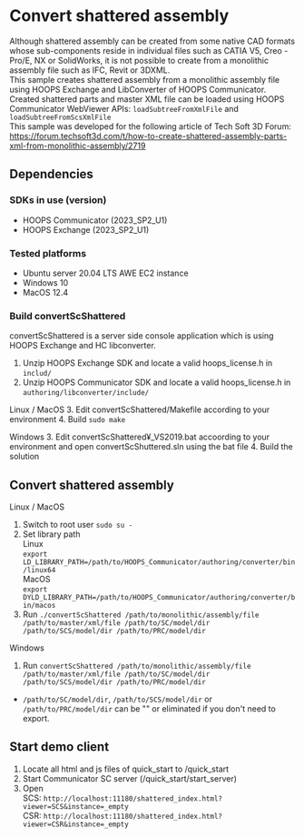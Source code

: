 # Convert shattered assembly
Although shattered assembly can be created from some native CAD formats whose sub-components reside in individual files such as CATIA V5, Creo - Pro/E, NX or SolidWorks, it is not possible to create from a monolithic assembly file such as IFC, Revit or 3DXML.<br> 
This sample creates shattered assembly from a monolithic assembly file using HOOPS Exchange and LibConverter of HOOPS Communicator. Created shattered parts and master XML file can be loaded using HOOPS Communicator WebViewer APIs: `loadSubtreeFromXmlFile` and `loadSubtreeFromScsXmlFile`<br>
This sample was developed for the following article of Tech Soft 3D Forum:<br>
https://forum.techsoft3d.com/t/how-to-create-shattered-assembly-parts-xml-from-monolithic-assembly/2719

## Dependencies
### SDKs in use (version)
* HOOPS Communicator (2023_SP2_U1)
* HOOPS Exchange (2023_SP2_U1)

### Tested platforms
* Ubuntu server 20.04 LTS AWE EC2 instance
* Windows 10
* MacOS 12.4

### Build convertScShattered
convertScShattered is a server side console application which is using HOOPS Exchange and HC libconverter. 
1. Unzip HOOPS Exchange SDK and locate a valid hoops_license.h in `includ/` 
2. Unzip HOOPS Communicator SDK and locate a valid hoops_license.h in `authoring/libconverter/include/`

Linux / MacOS
3. Edit convertScShattered/Makefile according to your environment
4. Build `sudo make`

Windows
3. Edit convertScShattered¥_VS2019.bat accoording to your environment and open convertScShuttered.sln using the bat file
4. Build the solution

## Convert shattered assembly
Linux / MacOS
1. Switch to root user `sudo su -`
2. Set library path<br>
  Linux<br>
    `export LD_LIBRARY_PATH=/path/to/HOOPS_Communicator/authoring/converter/bin/linux64`<br>
  MacOS<br>
    `export DYLD_LIBRARY_PATH=/path/to/HOOPS_Communicator/authoring/converter/bin/macos`<br>
3. Run `./convertScShattered /path/to/monolithic/assembly/file /path/to/master/xml/file /path/to/SC/model/dir /path/to/SCS/model/dir /path/to/PRC/model/dir` 

Windows
1. Run `convertScShattered /path/to/monolithic/assembly/file /path/to/master/xml/file /path/to/SC/model/dir /path/to/SCS/model/dir /path/to/PRC/model/dir` 
* `/path/to/SC/model/dir`, `/path/to/SCS/model/dir` or `/path/to/PRC/model/dir` can be "" or eliminated if you don't need to export. 

## Start demo client
1. Locate all html and js files of quick_start to <Communicator SDK>/quick_start
2. Start Communicator SC server (<Communicator SDK>/quick_start/start_server)
3. Open <br>
  SCS: `http://localhost:11180/shattered_index.html?viewer=SCS&instance=_empty`<br>
  CSR: `http://localhost:11180/shattered_index.html?viewer=CSR&instance=_empty`<br>
    
